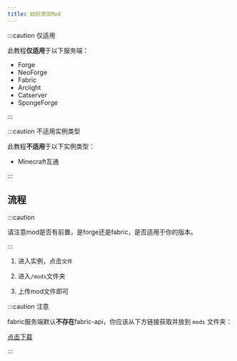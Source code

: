 ```yaml
---
title: 如何添加Mod
---
```


:::caution 仅适用

此教程**仅适用**于以下服务端：

- Forge
- NeoForge
- Fabric
- Arclight
- Catserver
- SpongeForge

:::

:::caution 不适用实例类型

此教程**不适用**于以下实例类型：

- Minecraft互通

:::

## 流程

:::caution

请注意mod是否有前置，是forge还是fabric，是否适用于你的版本。

:::

1. 进入实例，点击`文件`

2. 进入`/mods`文件夹

3. 上传mod文件即可
  
:::caution 注意

fabric服务端默认**不存在**fabric-api，你应该从下方链接获取并放到 `mods` 文件夹：

[点击下载](https://modrinth.com/mod/fabric-api/)

:::
